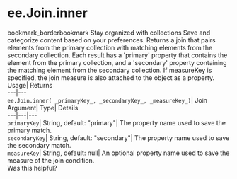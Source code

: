  
#  ee.Join.inner 
bookmark_borderbookmark Stay organized with collections  Save and categorize content based on your preferences.
Returns a join that pairs elements from the primary collection with matching elements from the secondary collection. Each result has a 'primary' property that contains the element from the primary collection, and a 'secondary' property containing the matching element from the secondary collection. If measureKey is specified, the join measure is also attached to the object as a property. 
Usage| Returns  
---|---  
`ee.Join.inner( _primaryKey_, _secondaryKey_, _measureKey_)`| Join  
Argument| Type| Details  
---|---|---  
`primaryKey`| String, default: "primary"| The property name used to save the primary match.  
`secondaryKey`| String, default: "secondary"| The property name used to save the secondary match.  
`measureKey`| String, default: null| An optional property name used to save the measure of the join condition.  
Was this helpful?
